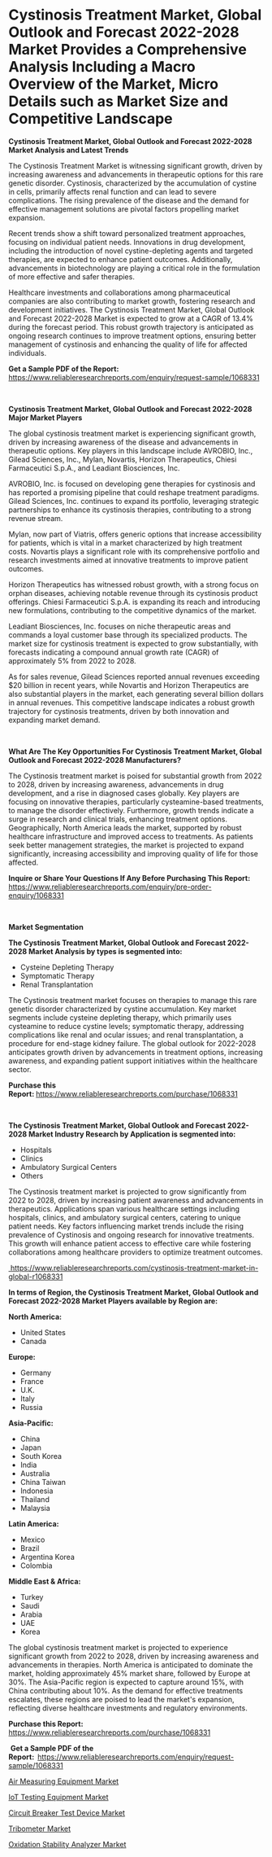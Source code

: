 <p><h1>Cystinosis Treatment Market, Global Outlook and Forecast 2022-2028 Market Provides a Comprehensive Analysis Including a Macro Overview of the Market, Micro Details such as Market Size and Competitive Landscape</h1></p><p><strong>Cystinosis Treatment Market, Global Outlook and Forecast 2022-2028 Market Analysis and Latest Trends</strong></p>
<p><p>The Cystinosis Treatment Market is witnessing significant growth, driven by increasing awareness and advancements in therapeutic options for this rare genetic disorder. Cystinosis, characterized by the accumulation of cystine in cells, primarily affects renal function and can lead to severe complications. The rising prevalence of the disease and the demand for effective management solutions are pivotal factors propelling market expansion.</p><p>Recent trends show a shift toward personalized treatment approaches, focusing on individual patient needs. Innovations in drug development, including the introduction of novel cystine-depleting agents and targeted therapies, are expected to enhance patient outcomes. Additionally, advancements in biotechnology are playing a critical role in the formulation of more effective and safer therapies.</p><p>Healthcare investments and collaborations among pharmaceutical companies are also contributing to market growth, fostering research and development initiatives. The Cystinosis Treatment Market, Global Outlook and Forecast 2022-2028 Market is expected to grow at a CAGR of 13.4% during the forecast period. This robust growth trajectory is anticipated as ongoing research continues to improve treatment options, ensuring better management of cystinosis and enhancing the quality of life for affected individuals.</p></p>
<p><strong>Get a Sample PDF of the Report:&nbsp;</strong> <a href="https://www.reliableresearchreports.com/enquiry/request-sample/1068331?utm_campaign=3070&utm_medium=2&utm_source=Github&utm_content=ia&utm_term=21032025&utm_id=cystinosis-treatment-market-global-outlook-and-forecast-2022-2028">https://www.reliableresearchreports.com/enquiry/request-sample/1068331</a></p>
<p>&nbsp;</p>
<p><strong>Cystinosis Treatment Market, Global Outlook and Forecast 2022-2028 Major Market Players</strong></p>
<p><p>The global cystinosis treatment market is experiencing significant growth, driven by increasing awareness of the disease and advancements in therapeutic options. Key players in this landscape include AVROBIO, Inc., Gilead Sciences, Inc., Mylan, Novartis, Horizon Therapeutics, Chiesi Farmaceutici S.p.A., and Leadiant Biosciences, Inc.</p><p>AVROBIO, Inc. is focused on developing gene therapies for cystinosis and has reported a promising pipeline that could reshape treatment paradigms. Gilead Sciences, Inc. continues to expand its portfolio, leveraging strategic partnerships to enhance its cystinosis therapies, contributing to a strong revenue stream.</p><p>Mylan, now part of Viatris, offers generic options that increase accessibility for patients, which is vital in a market characterized by high treatment costs. Novartis plays a significant role with its comprehensive portfolio and research investments aimed at innovative treatments to improve patient outcomes.</p><p>Horizon Therapeutics has witnessed robust growth, with a strong focus on orphan diseases, achieving notable revenue through its cystinosis product offerings. Chiesi Farmaceutici S.p.A. is expanding its reach and introducing new formulations, contributing to the competitive dynamics of the market.</p><p>Leadiant Biosciences, Inc. focuses on niche therapeutic areas and commands a loyal customer base through its specialized products. The market size for cystinosis treatment is expected to grow substantially, with forecasts indicating a compound annual growth rate (CAGR) of approximately 5% from 2022 to 2028.</p><p>As for sales revenue, Gilead Sciences reported annual revenues exceeding $20 billion in recent years, while Novartis and Horizon Therapeutics are also substantial players in the market, each generating several billion dollars in annual revenues. This competitive landscape indicates a robust growth trajectory for cystinosis treatments, driven by both innovation and expanding market demand.</p></p>
<p>&nbsp;</p>
<p><strong>What Are The Key Opportunities For Cystinosis Treatment Market, Global Outlook and Forecast 2022-2028 Manufacturers?</strong></p>
<p><p>The Cystinosis treatment market is poised for substantial growth from 2022 to 2028, driven by increasing awareness, advancements in drug development, and a rise in diagnosed cases globally. Key players are focusing on innovative therapies, particularly cysteamine-based treatments, to manage the disorder effectively. Furthermore, growth trends indicate a surge in research and clinical trials, enhancing treatment options. Geographically, North America leads the market, supported by robust healthcare infrastructure and improved access to treatments. As patients seek better management strategies, the market is projected to expand significantly, increasing accessibility and improving quality of life for those affected.</p></p>
<p><strong>Inquire or Share Your Questions If Any Before Purchasing This Report:</strong> <a href="https://www.reliableresearchreports.com/enquiry/pre-order-enquiry/1068331?utm_campaign=3070&utm_medium=2&utm_source=Github&utm_content=ia&utm_term=21032025&utm_id=cystinosis-treatment-market-global-outlook-and-forecast-2022-2028">https://www.reliableresearchreports.com/enquiry/pre-order-enquiry/1068331</a></p>
<p>&nbsp;</p>
<p><strong>Market Segmentation</strong></p>
<p><strong>The Cystinosis Treatment Market, Global Outlook and Forecast 2022-2028 Market Analysis by types is segmented into:</strong></p>
<p><ul><li>Cysteine Depleting Therapy</li><li>Symptomatic Therapy</li><li>Renal Transplantation</li></ul></p>
<p><p>The Cystinosis treatment market focuses on therapies to manage this rare genetic disorder characterized by cystine accumulation. Key market segments include cysteine depleting therapy, which primarily uses cysteamine to reduce cystine levels; symptomatic therapy, addressing complications like renal and ocular issues; and renal transplantation, a procedure for end-stage kidney failure. The global outlook for 2022-2028 anticipates growth driven by advancements in treatment options, increasing awareness, and expanding patient support initiatives within the healthcare sector.</p></p>
<p><strong>Purchase this Report:&nbsp;</strong><a href="https://www.reliableresearchreports.com/purchase/1068331?utm_campaign=3070&utm_medium=2&utm_source=Github&utm_content=ia&utm_term=21032025&utm_id=cystinosis-treatment-market-global-outlook-and-forecast-2022-2028">https://www.reliableresearchreports.com/purchase/1068331</a></p>
<p>&nbsp;</p>
<p><strong>The Cystinosis Treatment Market, Global Outlook and Forecast 2022-2028 Market Industry Research by Application is segmented into:</strong></p>
<p><ul><li>Hospitals</li><li>Clinics</li><li>Ambulatory Surgical Centers</li><li>Others</li></ul></p>
<p><p>The Cystinosis treatment market is projected to grow significantly from 2022 to 2028, driven by increasing patient awareness and advancements in therapeutics. Applications span various healthcare settings including hospitals, clinics, and ambulatory surgical centers, catering to unique patient needs. Key factors influencing market trends include the rising prevalence of Cystinosis and ongoing research for innovative treatments. This growth will enhance patient access to effective care while fostering collaborations among healthcare providers to optimize treatment outcomes.</p></p>
<p><a href="https://www.reliableresearchreports.com/cystinosis-treatment-market-in-global-r1068331?utm_campaign=3070&utm_medium=2&utm_source=Github&utm_content=ia&utm_term=21032025&utm_id=cystinosis-treatment-market-global-outlook-and-forecast-2022-2028">&nbsp;https://www.reliableresearchreports.com/cystinosis-treatment-market-in-global-r1068331</a></p>
<p><strong>In terms of Region, the Cystinosis Treatment Market, Global Outlook and Forecast 2022-2028 Market Players available by Region are:</strong></p>
<p>
    <p> <strong> North America: </strong>
        <ul>
            <li>United States</li>
            <li>Canada</li>
        </ul>
        </p> 
    <p> <strong> Europe: </strong>
        <ul>
            <li>Germany</li>
            <li>France</li>
            <li>U.K.</li>
            <li>Italy</li>
            <li>Russia</li>
        </ul>
        </p> 
    <p> <strong> Asia-Pacific: </strong>
        <ul>
            <li>China</li>
            <li>Japan</li>
            <li>South Korea</li>
            <li>India</li>
            <li>Australia</li>
            <li>China Taiwan</li>
            <li>Indonesia</li>
            <li>Thailand</li>
            <li>Malaysia</li>
        </ul>
        </p> 
    <p> <strong> Latin America: </strong>
        <ul>
            <li>Mexico</li>
            <li>Brazil</li>
            <li>Argentina Korea</li>
            <li>Colombia</li>
        </ul>
        </p> 
    <p> <strong> Middle East & Africa: </strong>
        <ul>
            <li>Turkey</li>
            <li>Saudi</li>
            <li>Arabia</li>
            <li>UAE</li>
            <li>Korea</li>
        </ul>
    </p>
    </p>
<p><p>The global cystinosis treatment market is projected to experience significant growth from 2022 to 2028, driven by increasing awareness and advancements in therapies. North America is anticipated to dominate the market, holding approximately 45% market share, followed by Europe at 30%. The Asia-Pacific region is expected to capture around 15%, with China contributing about 10%. As the demand for effective treatments escalates, these regions are poised to lead the market's expansion, reflecting diverse healthcare investments and regulatory environments.</p></p>
<p><strong>Purchase this Report: </strong><a href="https://www.reliableresearchreports.com/purchase/1068331?utm_campaign=3070&utm_medium=2&utm_source=Github&utm_content=ia&utm_term=21032025&utm_id=cystinosis-treatment-market-global-outlook-and-forecast-2022-2028">https://www.reliableresearchreports.com/purchase/1068331</a></p>
<p>&nbsp;<strong>Get a Sample PDF of the Report:&nbsp;&nbsp;</strong><a href="https://www.reliableresearchreports.com/enquiry/request-sample/1068331?utm_campaign=3070&utm_medium=2&utm_source=Github&utm_content=ia&utm_term=21032025&utm_id=cystinosis-treatment-market-global-outlook-and-forecast-2022-2028">https://www.reliableresearchreports.com/enquiry/request-sample/1068331</a></p>
<p><strong></strong></p>
<p><p><a href="https://www.linkedin.com/pulse/air-measuring-equipment-market-forecasted-using-segmentation-jczue?utm_campaign=3070&utm_medium=2&utm_source=Github&utm_content=ia&utm_term=21032025&utm_id=cystinosis-treatment-market-global-outlook-and-forecast-2022-2028">Air Measuring Equipment Market</a></p><p><a href="https://www.linkedin.com/pulse/key-trends-growth-drivers-iot-testing-equipment-market-mm3re?utm_campaign=3070&utm_medium=2&utm_source=Github&utm_content=ia&utm_term=21032025&utm_id=cystinosis-treatment-market-global-outlook-and-forecast-2022-2028">IoT Testing Equipment Market</a></p><p><a href="https://www.linkedin.com/pulse/success-formula-growing-circuit-breaker-test-device-market-eqt0e?utm_campaign=3070&utm_medium=2&utm_source=Github&utm_content=ia&utm_term=21032025&utm_id=cystinosis-treatment-market-global-outlook-and-forecast-2022-2028">Circuit Breaker Test Device Market</a></p><p><a href="https://www.linkedin.com/pulse/size-tribometer-marketindustry-trends-the137-cagr-from-2025-2032-pev0e?utm_campaign=3070&utm_medium=2&utm_source=Github&utm_content=ia&utm_term=21032025&utm_id=cystinosis-treatment-market-global-outlook-and-forecast-2022-2028">Tribometer Market</a></p><p><a href="https://www.linkedin.com/pulse/growth-segmentation-44-cagr-forecast-oxidation-stability-pmche?utm_campaign=3070&utm_medium=2&utm_source=Github&utm_content=ia&utm_term=21032025&utm_id=cystinosis-treatment-market-global-outlook-and-forecast-2022-2028">Oxidation Stability Analyzer Market</a></p></p>